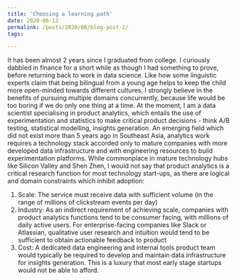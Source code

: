 ```yaml
---
title: 'Choosing a learning path'
date: 2020-06-12
permalink: /posts/2020/06/blog-post-2/
tags:

---
```

It has been almost 2 years since I graduated from college. I curiously dabbled in finance for a short while as though I had something to prove, before returning back to work in data science. Like how some linguistic experts claim that being bilingual from a young age helps to keep the child more open-minded towards different cultures, I strongly believe in the benefits of pursuing multiple domains concurrently, because life would be too boring if we do only one thing at a time. At the moment, I am a data scientist specialising in product analytics, which entails the use of experimentation and statistics to make critical product decisions - think A/B testing, statistical modelling, insights generation. An emerging field which did not exist more than 5 years ago in Southeast Asia, analytics work requires a technology stack accorded only to mature companies with more developed data infrastructure and with engineering resources to build experimentation platforms. While commonplace in mature technology hubs like Silicon Valley and Shen Zhen, I would not say that product analytics is a critical research function for most technology start-ups, as there are logical and domain constraints which inhibit adoption:
1. Scale: The service must receive data with sufficient volume (in the range of millions of clickstream events per day)
2. Industry: As an indirect requirement of achieving scale, companies with product analytics functions tend to be consumer facing, with millions of daily active users. For enterprise-facing companies like Slack or Atlassian, qualitative user research and intuition would tend to be sufficient to obtain actionable feedback to product
3. Cost: A dedicated data engineering and internal tools product team would typically be required to develop and maintain data infrastructure for insights generation. This is a luxury that most early stage startups would not be able to afford.
